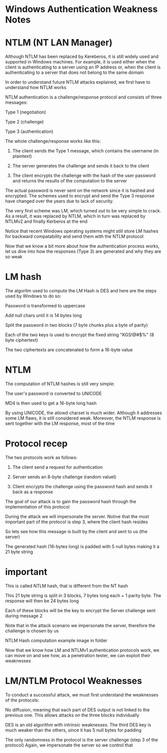 

# Windows Authentication Weakness Notes



# NTLM (NT LAN Manager)

Although NTLM has been replaced by Kereberos, it is still widely used and supported in Windows machines.
For example, it is used either when the client is authenticating to a server using an IP address or, 
when the client is authenticating to a server that does not belong to the same domain


In order to understand future NTLM attacks explained, we first have to understand how NTLM works


NTLM authentication is a challenge/response protocol and consists of three messages:

Type 1 (negotiation)

Type 2 (challenge)

Type 3 (authentication)


The whole challenge/response works like this:

1. The client sends the Type 1 message, which contains the username (in plaintext)

2. The server generates the challenge and sends it back to the client

3. The client encrypts the challenge with the hash of the user password and returns the results
of the computation to the server


The actual password is never sent on the network since it is hashed and encrypted. The schemes
used to encrypt and send the Type 3 response have changed over the years due to lack of security.

The very first scheme was LM, which turned out to be very simple to crack. As a result, it was replaced by
NTLM, which in turn was replaced by NTLMv2 and finally Kerberos at the end


Notice that recent Windows operating systems might still store LM hashes for backward compatability and
send them with the NTLM protocol

Now that we know a bit more about how the authentication process works, let us dive into how the responses
(Type 3) are generated and why they are so weak


# LM hash 

The algoritm used to compute the LM Hash is DES and here are the steps used by Windows to do so:


Password is transformed to uppercase 

Add null chars until it is 14 bytes long

Split the password in two blocks (7 byte chunks plus a byte of parity)

Each of the two keys is used to encrypt the fixed string "KGS!@#$%" (8 byte ciphertext)

The two ciphertexts are concatenated to form a 16-byte value


# NTLM 

The computation of NTLM hashes is still very simple: 

The user's password is converted to UNICODE

MD4 is then used to get a 16-byte long hash


By using UNICODE, the allowd charset is much wider. Although it addresses some LM flaws, it is still 
considered weak. Moreover, the NTLM response is sent together with the LM response, most of the time



# Protocol recep

The two protocols work as follows: 

1. The client send a request for authentication

2. Server sends an 8-byte challenge (random valuel)

3. Client encrypts the challenge using the password hash and sends it back as a response



The goal of our attack is to gain the password hash through the implementation of
this protocol

During the attack we will impersonate the server. Notive that the most important part
of the protocol is step 3, where the client hash resides


So lets see how this message is built by the client and sent to us (the server)


The generated hash (16-bytes long) is padded with 5 null bytes making it a 21 byte string

# important
This is called NTLM hash, that is different from the NT hash


This 21 byte string is split in 3 blocks, 7 bytes long each + 1 parity byte. The response 
will then be 24 bytes long


Each of these blocks will be the key to encrypt the Server challenge sent during message 2

Note that in the attack scenario we impersonate the server, therefore the challenge is chosen by us

NTLM Hash computation example image in folder


Now that we know how LM and NTLMv1 authentication protocols work, we can move on and see how, as a 
penetration tester, we can exploit their weaknesses

# LM/NTLM Protocol Weaknesses

To conduct a successful attack, we must first understand the weaknesses of the protocols:

No diffusion, meaning that each part of DES output is not linked to the previous one. This allows 
attacks on the three blocks individually

DES is an old algorithm with intrinsic weaknesses. The third DES key is much weaker than the others,
since it has 5 null bytes for padding

The only randomness in the protocol is the server challenge (step 3 of the protocol) Again, 
we impersonate the server so we control that

